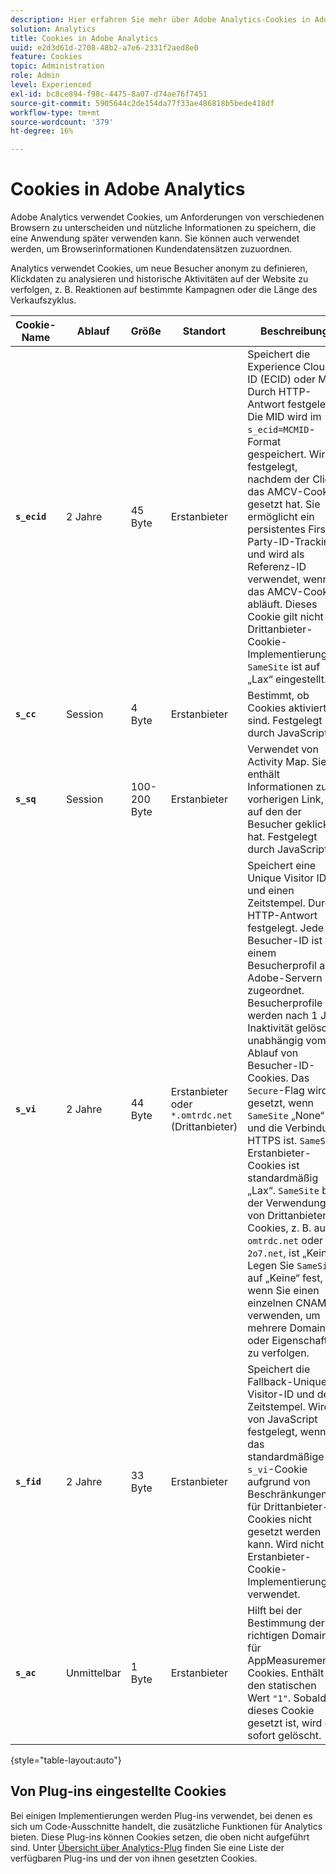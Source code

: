 ```yaml
---
description: Hier erfahren Sie mehr über Adobe Analytics-Cookies in Adobe Experience Cloud.
solution: Analytics
title: Cookies in Adobe Analytics
uuid: e2d3d61d-2708-48b2-a7e6-2331f2aed8e0
feature: Cookies
topic: Administration
role: Admin
level: Experienced
exl-id: bc8ce894-f98c-4475-8a07-d74ae76f7451
source-git-commit: 5905644c2de154da77f33ae486818b5bede418df
workflow-type: tm+mt
source-wordcount: '379'
ht-degree: 16%

---
```


# Cookies in Adobe Analytics

Adobe Analytics verwendet Cookies, um Anforderungen von verschiedenen Browsern zu unterscheiden und nützliche Informationen zu speichern, die eine Anwendung später verwenden kann. Sie können auch verwendet werden, um Browserinformationen Kundendatensätzen zuzuordnen.

Analytics verwendet Cookies, um neue Besucher anonym zu definieren, Klickdaten zu analysieren und historische Aktivitäten auf der Website zu verfolgen, z. B. Reaktionen auf bestimmte Kampagnen oder die Länge des Verkaufszyklus.

| Cookie-Name | Ablauf | Größe | Standort | Beschreibung |
| --- | --- | --- | --- | --- |
| **`s_ecid`** | 2 Jahre | 45 Byte | Erstanbieter | Speichert die Experience Cloud-ID (ECID) oder MID. Durch HTTP-Antwort festgelegt. Die MID wird im `s_ecid=MCMID`-Format gespeichert. Wird festgelegt, nachdem der Client das AMCV-Cookie gesetzt hat. Sie ermöglicht ein persistentes First-Party-ID-Tracking und wird als Referenz-ID verwendet, wenn das AMCV-Cookie abläuft. Dieses Cookie gilt nicht für Drittanbieter-Cookie-Implementierungen. `SameSite` ist auf „Lax“ eingestellt. |
| **`s_cc`** | Session | 4 Byte | Erstanbieter | Bestimmt, ob Cookies aktiviert sind. Festgelegt durch JavaScript. |
| **`s_sq`** | Session | 100-200 Byte | Erstanbieter | Verwendet von Activity Map. Sie enthält Informationen zum vorherigen Link, auf den der Besucher geklickt hat. Festgelegt durch JavaScript. |
| **`s_vi`** | 2 Jahre | 44 Byte | Erstanbieter oder `*.omtrdc.net` (Drittanbieter) | Speichert eine Unique Visitor ID und einen Zeitstempel. Durch HTTP-Antwort festgelegt. Jede Besucher-ID ist einem Besucherprofil auf Adobe-Servern zugeordnet. Besucherprofile werden nach 1 Jahr Inaktivität gelöscht, unabhängig vom Ablauf von Besucher-ID-Cookies. Das `Secure`-Flag wird gesetzt, wenn `SameSite` „None“ und die Verbindung HTTPS ist. `SameSite` Erstanbieter-Cookies ist standardmäßig „Lax“. `SameSite` bei der Verwendung von Drittanbieter-Cookies, z. B. auf `omtrdc.net` oder `2o7.net`, ist „Keine“. Legen Sie `SameSite` auf „Keine“ fest, wenn Sie einen einzelnen CNAME verwenden, um mehrere Domains oder Eigenschaften zu verfolgen. |
| **`s_fid`** | 2 Jahre | 33 Byte | Erstanbieter | Speichert die Fallback-Unique-Visitor-ID und den Zeitstempel. Wird von JavaScript festgelegt, wenn das standardmäßige `s_vi`-Cookie aufgrund von Beschränkungen für Drittanbieter-Cookies nicht gesetzt werden kann. Wird nicht für Erstanbieter-Cookie-Implementierungen verwendet. |
| **`s_ac`** | Unmittelbar | 1 Byte | Erstanbieter | Hilft bei der Bestimmung der richtigen Domain für AppMeasurement-Cookies. Enthält den statischen Wert `"1"`. Sobald dieses Cookie gesetzt ist, wird es sofort gelöscht. |

{style="table-layout:auto"}

## Von Plug-ins eingestellte Cookies

Bei einigen Implementierungen werden Plug-ins verwendet, bei denen es sich um Code-Ausschnitte handelt, die zusätzliche Funktionen für Analytics bieten. Diese Plug-ins können Cookies setzen, die oben nicht aufgeführt sind. Unter [Übersicht über Analytics-Plug](https://experienceleague.adobe.com/en/docs/analytics/implementation/vars/plugins/impl-plugins) finden Sie eine Liste der verfügbaren Plug-ins und der von ihnen gesetzten Cookies.
